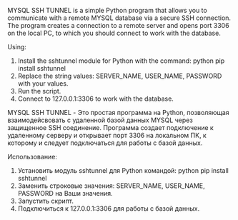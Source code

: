 MYSQL SSH TUNNEL is a simple Python program that allows you to communicate with a remote MYSQL database via a secure SSH connection. The program creates a connection to a remote server and opens port 3306 on the local PC, to which you should connect to work with the database.

Using:
1. Install the sshtunnel module for Python with the command: python pip install sshtunnel
2. Replace the string values: SERVER_NAME, USER_NAME, PASSWORD with your values.
3. Run the script.
4. Connect to 127.0.0.1:3306 to work with the database.





MYSQL SSH TUNNEL - Это простая программа на Python, позволяющая взаимодейсвовать с  удаленной базой данных MYSQL через защищенное SSH соединение. Программа создает подключение к удаленному серверу и открывает порт 3306 на локальном ПК, к которому и следует подключаться для работы с базой данных.

Использование:
1. Установить модуль sshtunnel для Python командой: python pip install sshtunnel
2. Заменить строковые значения: SERVER_NAME, USER_NAME, PASSWORD на Ваши значения.
3. Запустить скрипт.
4. Подключиться к 127.0.0.1:3306 для работы с базой данных.
